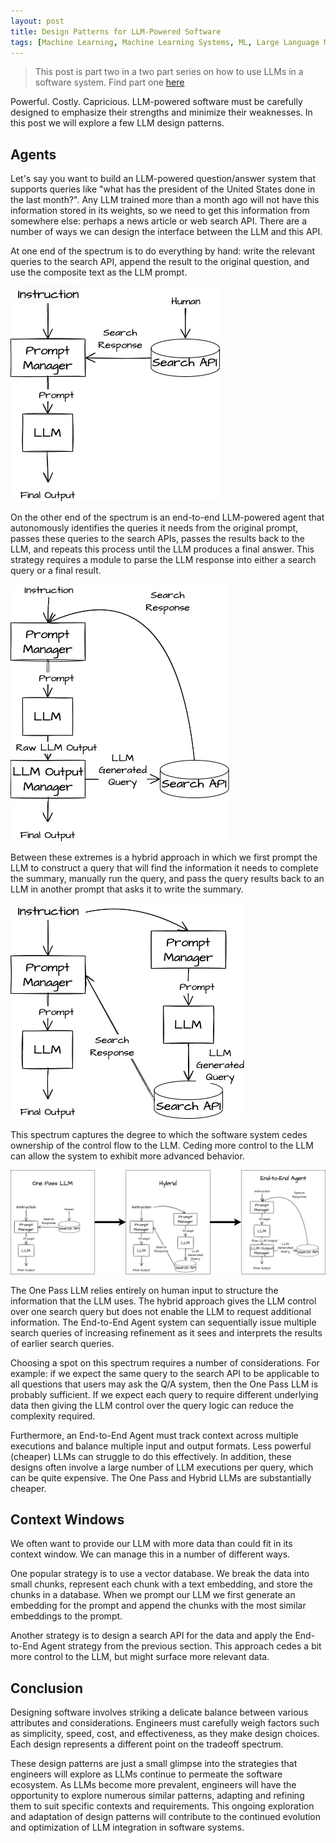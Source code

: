 ```yaml
---
layout: post
title: Design Patterns for LLM-Powered Software
tags: [Machine Learning, Machine Learning Systems, ML, Large Language Models, GPT]
---
```

<script> 
  (function(i,s,o,g,r,a,m){i['GoogleAnalyticsObject']=r;i[r]=i[r]||function(){
  (i[r].q=i[r].q||[]).push(arguments)},i[r].l=1*new Date();a=s.createElement(o),
  m=s.getElementsByTagName(o)[0];a.async=1;a.src=g;m.parentNode.insertBefore(a,m)
  })(window,document,'script','https://www.google-analytics.com/analytics.js','ga');

  ga('create', 'UA-82391879-1', 'auto');
  ga('send', 'pageview');

</script>


> This post is part two in a two part series on how to use LLMs in a software system. Find part one [here](https://danshiebler.com/2023-05-12-large-language-models-part-1) 

Powerful. Costly. Capricious. LLM-powered software must be carefully designed to emphasize their strengths and minimize their weaknesses. In this post we will explore a few LLM design patterns.

## Agents

Let's say you want to build an LLM-powered question/answer system that supports queries like "what has the president of the United States done in the last month?". Any LLM trained more than a month ago will not have this information stored in its weights, so we need to get this information from somewhere else: perhaps a news article or web search API. There are a number of ways we can design the interface between the LLM and this API.

At one end of the spectrum is to do everything by hand: write the relevant queries to the search API, append the result to the original question, and use the composite text as the LLM prompt.

![One pass](/img/LLMOnePass.png)

On the other end of the spectrum is an end-to-end LLM-powered agent that autonomously identifies the queries it needs from the original prompt, passes these queries to the search APIs, passes the results back to the LLM, and repeats this process until the LLM produces a final answer. This strategy requires a module to parse the LLM response into either a search query or a final result.

![End to end agent](/img/LLMEndtoEndAgent.png)

Between these extremes is a hybrid approach in which we first prompt the LLM to construct a query that will find the information it needs to complete the summary, manually run the query, and pass the query results back to an LLM in another prompt that asks it to write the summary. 

![Hybrid](/img/LLMHybrid.png)

This spectrum captures the degree to which the software system cedes ownership of the control flow to the LLM. Ceding more control to the LLM can allow the system to exhibit more advanced behavior.

![Three options for LLMs](/img/LLMsTextSketch-Agents.drawio.png)

The One Pass LLM relies entirely on human input to structure the information that the LLM uses. The hybrid approach gives the LLM control over one search query but does not enable the LLM to request additional information. The End-to-End Agent system can sequentially issue multiple search queries of increasing refinement as it sees and interprets the results of earlier search queries. 

Choosing a spot on this spectrum requires a number of considerations. For example: if we expect the same query to the search API to be applicable to all questions that users may ask the Q/A system, then the One Pass LLM is probably sufficient. If we expect each query to require different underlying data then giving the LLM control over the query logic can reduce the complexity required.

Furthermore, an End-to-End Agent must track context across multiple executions and balance multiple input and output formats. Less powerful (cheaper) LLMs can struggle to do this effectively. In addition, these designs often involve a large number of LLM executions per query, which can be quite expensive. The One Pass and Hybrid LLMs are substantially cheaper.

## Context Windows

We often want to provide our LLM with more data than could fit in its context window. We can manage this in a number of different ways. 

One popular strategy is to use a vector database. We break the data into small chunks, represent each chunk with a text embedding, and store the chunks in a database. When we prompt our LLM we first generate an embedding for the prompt and append the chunks with the most similar embeddings to the prompt. 

Another strategy is to design a search API for the data and apply the End-to-End Agent strategy from the previous section. This approach cedes a bit more control to the LLM, but might surface more relevant data. 


## Conclusion

Designing software involves striking a delicate balance between various attributes and considerations. Engineers must carefully weigh factors such as simplicity, speed, cost, and effectiveness, as they make design choices. Each design represents a different point on the tradeoff spectrum.

These design patterns are just a small glimpse into the strategies that engineers will explore as LLMs continue to permeate the software ecosystem. As LLMs become more prevalent, engineers will have the opportunity to explore numerous similar patterns, adapting and refining them to suit specific contexts and requirements. This ongoing exploration and adaptation of design patterns will contribute to the continued evolution and optimization of LLM integration in software systems.


<!-- 

As LLMs spread to different kinds of software systems, engineers will need to strike a balance between the system capabilities, cost considerations, and the strengths and limitations of LLMs.
 -->

<!-- 
specialized design patterns and thoughtful decision-making, developers can harness the power of LLMs while building robust and efficient software systems.

 -->







<!-- 


Costs
Tool expectations
Implicit Agents vs Explicit Agents
	- how much logic to offload to the model?
Balancing


## Context Windows
 -->


<!-- One of the first things that jumps out when using large language models to solve problems is how many design decisions we need to make. 
 -->
<!-- One component that distinguishes the End-to-End Agent architecture from the other two architectures is the LLM Output Manager. In this architecture the LLM output itself controls whether the software system simply returns the output or makes a call to the search API and then re-runs the LLM.
 -->
 



